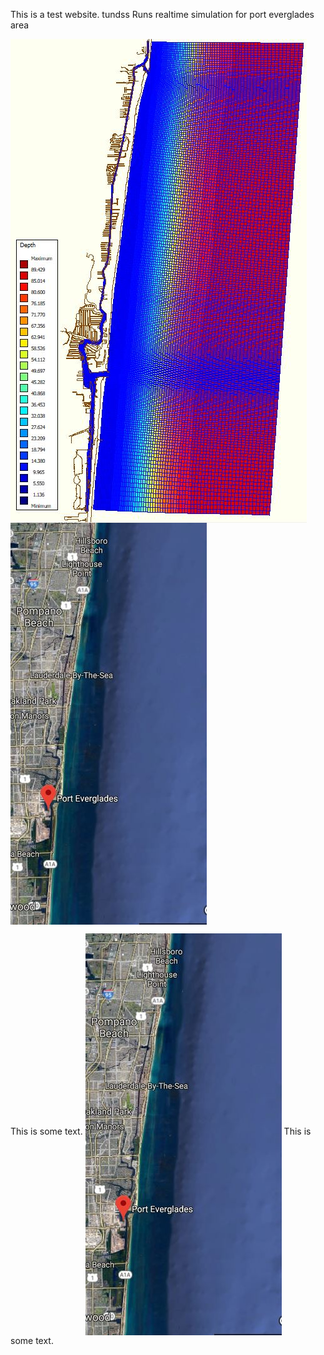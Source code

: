 
This is a test website. tundss
Runs realtime simulation for port everglades area
<description description description description >
<description description description description >

<html>
  
<img align="center" src="c24.JPG" height=".01">
<img align="middle" src="map.JPG" height=".5">

<p>
  This is some text. 
  <img src="map.JPG" alt="Smiley face" align="middle"> 
  This is some text.
</p>
</html>
